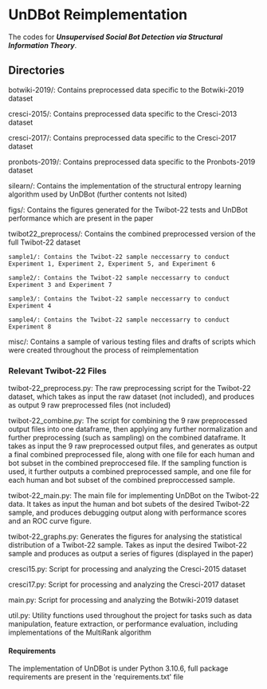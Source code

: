 # UnDBot Reimplementation
The codes for ***Unsupervised Social Bot Detection via Structural Information Theory***.

## Directories
botwiki-2019/: Contains preprocessed data specific to the Botwiki-2019 dataset

cresci-2015/: Contains preprocessed data specific to the Cresci-2013 dataset

cresci-2017/: Contains preprocessed data specific to the Cresci-2017 dataset

pronbots-2019/: Contains preprocessed data specific to the Pronbots-2019 dataset

silearn/: Contains the implementation of the structural entropy learning algorithm used by UnDBot (further contents not lsited)

figs/: Contains the figures generated for the Twibot-22 tests and UnDBot performance which are present in the paper

twibot22_preprocess/: Contains the combined preprocessed version of the full Twibot-22 dataset
    
    sample1/: Contains the Twibot-22 sample neccessarry to conduct Experiment 1, Experiment 2, Experiment 5, and Experiment 6
    
    sample2/: Contains the Twibot-22 sample neccessarry to conduct Experiment 3 and Experiment 7
    
    sample3/: Contains the Twibot-22 sample neccessarry to conduct Experiment 4
    
    sample4/: Contains the Twibot-22 sample neccessarry to conduct Experiment 8

misc/: Contains a sample of various testing files and drafts of scripts which were created throughout the process of reimplementation

### Relevant Twibot-22 Files
twibot-22_preprocess.py: The raw preprocessing script for the Twibot-22 dataset, which takes as input the raw dataset (not included), and produces as output 9 raw preprocessed files (not included)

twibot-22_combine.py: The script for combining the 9 raw preprocessed output files into one dataframe, then applying any further normalization and further preprocessing (such as sampling) on the combined dataframe. It takes as input the 9 raw preprocessed output files, and generates as output a final combined preprocessed file, along with one file for each human and bot subset in the combined preproccesed file. If the sampling function is used, it further outputs a combined preprocessed sample, and one file for each human and bot subset of the combined preproccessed sample.

twibot-22_main.py: The main file for implementing UnDBot on the Twibot-22 data. It takes as input the human and bot subets of the desired Twibot-22 sample, and produces debugging output along with performance scores and an ROC curve figure.

twibot-22_graphs.py: Generates the figures for analysing the statistical distribution of a Twibot-22 sample. Takes as input the desired Twibot-22 sample and produces as output a series of figures (displayed in the paper)

cresci15.py: Script for processing and analyzing the Cresci-2015 dataset

cresci17.py: Script for processing and analyzing the Cresci-2017 dataset

main.py: Script for processing and analyzing the Botwiki-2019 dataset

util.py: Utility functions used throughout the project for tasks such as data manipulation, feature extraction, or performance evaluation, including implementations of the MultiRank algorithm 

#### Requirements
The implementation of UnDBot is under Python 3.10.6, full package requirements are present in the 'requirements.txt' file

